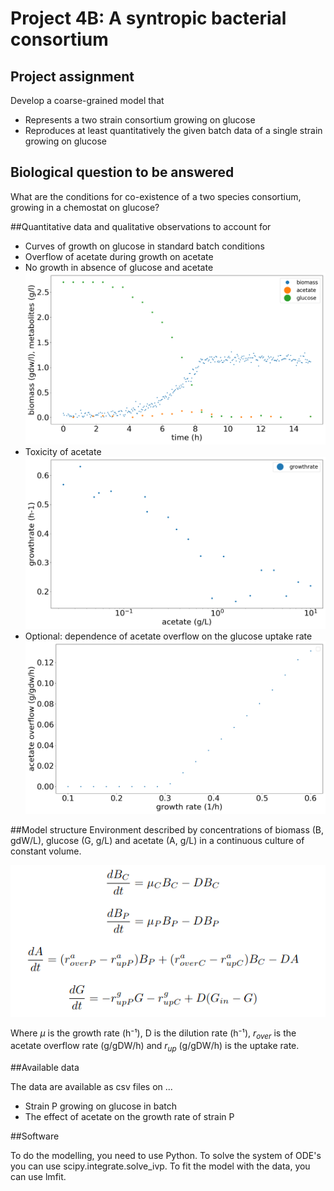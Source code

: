 # Project 4B: A syntropic bacterial consortium
## Project assignment
Develop a coarse-grained model that

 - Represents a two strain consortium growing on glucose 
 - Reproduces at least quantitatively the given batch data of a single strain growing on glucose
 
## Biological question to be answered
What are the conditions for co-existence of a two species consortium, growing in a chemostat on glucose?

##Quantitative data and qualitative observations to account for

 - Curves of growth on glucose in standard batch conditions
 - Overflow of acetate during growth on acetate
 - No growth in absence of glucose and acetate 
 ![](../../assets/images/project4/glucose.png)
 - Toxicity of acetate
 ![](../../assets/images/project4/acetate_growthrate.png)
 - Optional: dependence of acetate overflow on the glucose uptake rate 
 ![](../../assets/images/project4/overlow_growth_rate.png)
 
##Model structure
Environment described by concentrations of biomass (B, gdW/L), glucose (G, g/L) and acetate (A, g/L) in a continuous culture of constant volume.

![](../../assets/images/project4/4C_environment.png)

Where $\mu$ is the growth rate (h⁻¹), D is the dilution rate (h⁻¹), $r_{over}$ is the acetate overflow rate (g/gDW/h) and $r_{up}$ (g/gDW/h) is the uptake rate. 

##Available data

The data are available as csv files on ...
 
 - Strain P growing on glucose in batch
 - The effect of acetate on the growth rate of strain P
 
##Software

To do the modelling, you need to use Python. To solve the system of ODE's you can use scipy.integrate.solve_ivp. To fit the model with the data, you can use lmfit. 
 
    
 
 
 
